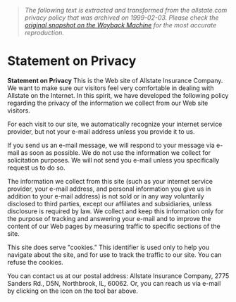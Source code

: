 > *The following text is extracted and transformed from the allstate.com privacy policy that was archived on 1999-02-03. Please check the [original snapshot on the Wayback Machine](https://web.archive.org/web/19990203203924id_/http%3A//www.allstate.com/priv.html) for the most accurate reproduction.*

# Statement on Privacy

[ ](https://web.archive.org/cgi-bin/imagemap/allstate/maps/top.map.html)  
  
[ ](https://web.archive.org/cgi-bin/imagemap/allstate/maps/botm.map.html)

**Statement on Privacy** This is the Web site of Allstate Insurance Company. We want to make sure our visitors feel very comfortable in dealing with Allstate on the Internet. In this spirit, we have developed the following policy regarding the privacy of the information we collect from our Web site visitors. 

For each visit to our site, we automatically recognize your internet service provider, but not your e-mail address unless you provide it to us. 

If you send us an e-mail message, we will respond to your message via e-mail as soon as possible. We do not use the information we collect for solicitation purposes. We will not send you e-mail unless you specifically request us to do so. 

The information we collect from this site (such as your internet service provider, your e-mail address, and personal information you give us in addition to your e-mail address) is not sold or in any way voluntarily disclosed to third parties, except our affiliates and subsidiaries, unless disclosure is required by law. We collect and keep this information only for the purpose of tracking and answering your e-mail and to improve the content of our Web pages by measuring traffic to specific sections of the site. 

This site does serve "cookies." This identifier is used only to help you navigate about the site, and for use to track the traffic to our site. You can refuse the cookies. 

You can contact us at our postal address: Allstate Insurance Company, 2775 Sanders Rd., D5N, Northbrook, IL, 60062. Or, you can reach us via e-mail by clicking on the icon on the tool bar above. 

